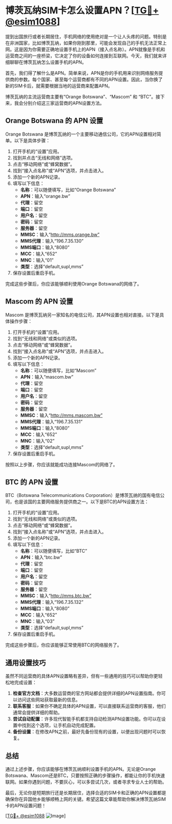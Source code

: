 # 博茨瓦纳SIM卡怎么设置APN？[[TG💪+ @esim1088](https://t.me/s/esim1088)]

提到出国旅行或者长期居住，手机网络的使用绝对是一个让人头疼的问题。特别是在非洲国家，比如博茨瓦纳，如果你刚到那里，可能会发现自己的手机无法正常上网。这是因为你需要正确地设置手机上的APN（接入点名称）。APN就像是手机和运营商之间的一座桥梁，它决定了你的设备如何连接到互联网。今天，我们就来详细聊聊在博茨瓦纳怎么设置手机的APN。

首先，我们得了解什么是APN。简单来说，APN是你的手机用来识别网络服务提供商的参数。每个国家、甚至每个运营商都有不同的APN设置。因此，当你换了新的SIM卡后，就需要根据当地的运营商来配置APN。

博茨瓦纳的主流运营商主要有“Orange Botswana”、“Mascom” 和 “BTC”。接下来，我会分别介绍这三家运营商的APN设置方法。

## Orange Botswana 的 APN 设置

Orange Botswana 是博茨瓦纳的一个主要移动通信公司，它的APN设置相对简单。以下是具体步骤：

1. 打开手机的“设置”应用。
2. 找到并点击“无线和网络”选项。
3. 点击“移动网络”或“蜂窝数据”。
4. 找到“接入点名称”或“APN”选项，并点击进入。
5. 添加一个新的APN记录。
6. 填写以下信息：
   - **名称**：可以随便填写，比如“Orange Botswana”
   - **APN**：输入“orange.bw”
   - **代理**：留空
   - **端口**：留空
   - **用户名**：留空
   - **密码**：留空
   - **服务器**：留空
   - **MMSC**：输入“http://mms.orange.bw”
   - **MMS代理**：输入“196.7.35.130”
   - **MMS端口**：输入“8080”
   - **MCC**：输入“652”
   - **MNC**：输入“01”
   - **类型**：选择“default,supl,mms”
7. 保存设置后重启手机。

完成这些步骤后，你应该能够顺利使用Orange Botswana的网络了。

## Mascom 的 APN 设置

Mascom 是博茨瓦纳另一家知名的电信公司，其APN设置也相对直接。以下是具体操作步骤：

1. 打开手机的“设置”应用。
2. 找到“无线和网络”或类似的选项。
3. 点击“移动网络”或“蜂窝数据”。
4. 找到“接入点名称”或“APN”选项，并点击进入。
5. 添加一个新的APN记录。
6. 填写以下信息：
   - **名称**：可以随便填写，比如“Mascom”
   - **APN**：输入“mascom.bw”
   - **代理**：留空
   - **端口**：留空
   - **用户名**：留空
   - **密码**：留空
   - **服务器**：留空
   - **MMSC**：输入“http://mms.mascom.bw”
   - **MMS代理**：输入“196.7.35.131”
   - **MMS端口**：输入“8080”
   - **MCC**：输入“652”
   - **MNC**：输入“02”
   - **类型**：选择“default,supl,mms”
7. 保存设置后重启手机。

按照以上步骤，你应该就能成功连接Mascom的网络了。

## BTC 的 APN 设置

BTC（Botswana Telecommunications Corporation）是博茨瓦纳的国有电信公司，也是该国的主要网络服务提供商之一。以下是BTC的APN设置方法：

1. 打开手机的“设置”应用。
2. 找到“无线和网络”或类似的选项。
3. 点击“移动网络”或“蜂窝数据”。
4. 找到“接入点名称”或“APN”选项，并点击进入。
5. 添加一个新的APN记录。
6. 填写以下信息：
   - **名称**：可以随便填写，比如“BTC”
   - **APN**：输入“btc.bw”
   - **代理**：留空
   - **端口**：留空
   - **用户名**：留空
   - **密码**：留空
   - **服务器**：留空
   - **MMSC**：输入“http://mms.btc.bw”
   - **MMS代理**：输入“196.7.35.132”
   - **MMS端口**：输入“8080”
   - **MCC**：输入“652”
   - **MNC**：输入“03”
   - **类型**：选择“default,supl,mms”
7. 保存设置后重启手机。

完成这些步骤后，你应该能够正常使用BTC的网络服务了。

## 通用设置技巧

虽然不同运营商的具体APN设置略有差异，但有一些通用的技巧可以帮助你更轻松地完成设置：

1. **检查官方文档**：大多数运营商的官方网站都会提供详细的APN设置指南。你可以访问这些网站获取最新的信息。
2. **联系客服**：如果你不确定具体的APN设置，可以直接联系运营商的客服，他们通常会提供详细的帮助。
3. **尝试自动配置**：许多现代智能手机都支持自动检测APN设置功能。你可以在设置中找到这个选项，让手机自动完成配置。
4. **备份设置**：在修改APN之前，最好先备份现有的设置，以便出现问题时可以恢复。

## 总结

通过上述步骤，你应该能够在博茨瓦纳顺利设置手机的APN。无论是Orange Botswana、Mascom还是BTC，只要按照正确的步骤操作，都能让你的手机快速联网。如果你遇到问题，不要灰心，可以多尝试几次，或者寻求专业人士的帮助。

最后，无论你是短期旅行还是长期居住，选择合适的SIM卡和正确的APN设置都是确保你在异国他乡能够顺畅上网的关键。希望这篇文章能帮助你解决博茨瓦纳SIM卡的APN设置问题！

[[TG💪+ @esim1088](https://t.me/s/esim1088) ![Image](https://i.postimg.cc/4NQfJmqS/Snipaste-2025-05-13-00-14-12.png)]
